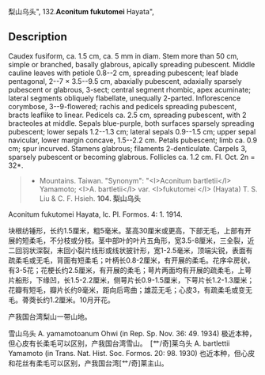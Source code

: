 梨山乌头",
132.**Aconitum fukutomei** Hayata",

## Description
Caudex fusiform, ca. 1.5 cm, ca. 5 mm in diam. Stem more than 50 cm, simple or branched, basally glabrous, apically spreading pubescent. Middle cauline leaves with petiole 0.8--2 cm, spreading pubescent; leaf blade pentagonal, 2--7 × 3.5--9.5 cm, abaxially pubescent, adaxially sparsely pubescent or glabrous, 3-sect; central segment rhombic, apex acuminate; lateral segments obliquely flabellate, unequally 2-parted. Inflorescence corymbose, 3--9-flowered; rachis and pedicels spreading pubescent, bracts leaflike to linear. Pedicels ca. 2.5 cm, spreading pubescent, with 2 bracteoles at middle. Sepals blue-purple, both surfaces sparsely spreading pubescent; lower sepals 1.2--1.3 cm; lateral sepals 0.9--1.5 cm; upper sepal navicular, lower margin concave, 1.5--2.2 cm. Petals pubescent; limb ca. 0.9 cm; spur incurved. Stamens glabrous; filaments 2-denticulate. Carpels 3, sparsely pubescent or becoming glabrous. Follicles ca. 1.2 cm. Fl. Oct. 2n = 32*.

> * Mountains. Taiwan.
  "Synonym": "&lt;I&gt;Aconitum bartletii&lt;/I&gt; Yamamoto; &lt;I&gt;A. bartletii&lt;/I&gt; var. &lt;I&gt;fukutomei &lt;/I&gt; (Hayata) T. S. Liu &amp; C. F. Hsieh.
**104. 梨山乌头**

Aconitum fukutomei Hayata, Ic. Pl. Formos. 4: 1. 1914.

块根纺锤形，长约1.5厘米，粗5毫米。茎高30厘米或更高，下部无毛，上部有开展的短柔毛，不分枝或分枝。茎中部叶的叶片五角形，宽3.5-8厘米，三全裂，近二回羽状深裂，末回小裂片线形或线状披针形，宽1-2.5毫米，顶端尖锐，表面有疏柔毛或无毛，背面有短柔毛；叶柄长0.8-2厘米，有开展的柔毛。花序伞房状，有3-5花；花梗长约2.5厘米，有开展的柔毛；萼片两面均有开展的疏柔毛，上萼片船形，下缘凹，长1.5-2.2厘米，侧萼片长0.9-1.5厘米，下萼片长1.2-1.3厘米；花瓣有短毛，瓣片长约9毫米，距向后弯曲；雄蕊无毛；心皮3，有疏柔毛或变无毛。蓇葖长约1.2厘米。10月开花。

产我国台湾梨山一带山地。

雪山乌头 A. yamamotoanum Ohwi (in Rep. Sp. Nov. 36: 49. 1934) 极近本种，但心皮有长柔毛可以区别，产我国台湾雪山。　[艹/奇]莱乌头 A. bartlettii Yamamoto (in Trans. Nat. Hist. Soc. Formos. 20: 98. 1930) 也近本种，但心皮和花丝有柔毛可以区别，产我国台湾[艹/奇]莱主山。
